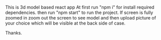 This is 3d model based react app
At first run "npm i" for install required dependencies.
then run "npm start" to run the project.
If screen is fully zoomed in zoom out the screen to see model and then upload picture of your choice which will be visible at the back side of case.

Thanks.

